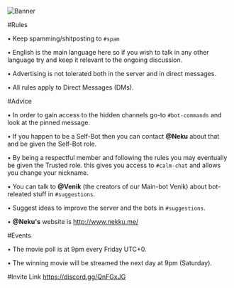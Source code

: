 ![Banner](https://github.com/NekuNeku/KUD/blob/master/Banners/Readme/Top/1/KUD-Banner-Github.png)

#Rules

• Keep spamming/shitposting to ``#spam``

• English is the main language here so if you wish to talk in any other language try and keep it relevant to the ongoing discussion.

• Advertising is not tolerated both in the server and in direct messages.

• All rules apply to Direct Messages (DMs).


#Advice

• In order to gain access to the hidden channels go-to ``#bot-commands`` and look at the pinned message.

• If you happen to be a Self-Bot then you can contact **@Neku** about that and be given the Self-Bot role.

• By being a respectful member and following the rules you may eventually be given the Trusted role. this gives you access to ``#calm-chat`` and allows you change your nickname.

• You can talk to **@Venik** (the creators of our Main-bot Venik) about bot-releated stuff in ``#suggestions``.

• Suggest ideas to improve the server and the bots in ``#suggestions``.

• **@Neku's** website is <http://www.nekku.me/>


#Events

• The movie poll is at 9pm every Friday UTC+0.

• The winning movie will be streamed the next day at 9pm (Saturday).


#Invite Link
https://discord.gg/QnFGxJG
